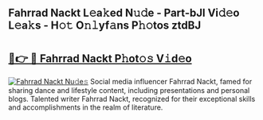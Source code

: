 ## Fahrrad Nackt L𝚎a𝚔ed N𝚞𝚍e - Part-bJl Vi𝚍𝚎o L𝚎a𝚔s - H𝚘𝚝 O𝚗𝚕yf𝚊ns P𝚑𝚘tos ztdBJ

# <h2><a href="http://kf646rw.oniu.top/?m=Fahrrad+Nackt">🔗👉 🔴 Fahrrad Nackt P𝚑ot𝚘𝚜 V𝚒d𝚎o</a></h2>

[![Fahrrad Nackt Nu𝚍e𝚜](https://i.imgur.com/0qMVB7G.gif)](http://kf646rw.oniu.top/?m=Fahrrad+Nackt)
Social media influencer Fahrrad Nackt, famed for sharing dance and lifestyle content, including presentations and personal blogs. Talented writer Fahrrad Nackt, recognized for their exceptional skills and accomplishments in the realm of literature.  
